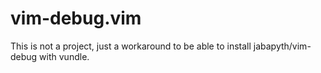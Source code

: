 vim-debug.vim
=============

This is not a project, just a workaround to be able to install jabapyth/vim-debug with vundle.